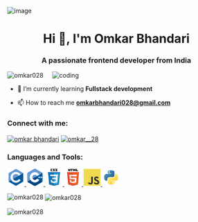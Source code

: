 ![image](https://github.com/omkar028/omkar028/assets/77525347/a94a93cc-5d0c-40d0-967f-ede7274d1814)

<h1 align="center">Hi 👋, I'm Omkar Bhandari</h1>
<h3 align="center">A passionate frontend developer from India</h3>
<img align="right" alt="coding" width="400" src="https://cdn.dribbble.com/users/1162077/screenshots/3848914/programmer.gif">

<p align="left"> <img src="https://komarev.com/ghpvc/?username=omkar028&label=Profile%20views&color=0e75b6&style=flat" alt="omkar028" /> </p>

- 🌱 I’m currently learning **Fullstack development**

- 📫 How to reach me **omkarbhandari028@gmail.com**



<h3 align="left">Connect with me:</h3>
<p align="left">
<a href="https://linkedin.com/in/omkar bhandari" target="blank"><img align="center" src="https://raw.githubusercontent.com/rahuldkjain/github-profile-readme-generator/master/src/images/icons/Social/linked-in-alt.svg" alt="omkar bhandari" height="30" width="40" /></a>
<a href="https://instagram.com/omkar__28" target="blank"><img align="center" src="https://raw.githubusercontent.com/rahuldkjain/github-profile-readme-generator/master/src/images/icons/Social/instagram.svg" alt="omkar__28" height="30" width="40" /></a>
</p>

<h3 align="left">Languages and Tools:</h3>
<p align="left"> <a href="https://www.cprogramming.com/" target="_blank" rel="noreferrer"> <img src="https://raw.githubusercontent.com/devicons/devicon/master/icons/c/c-original.svg" alt="c" width="40" height="40"/> </a> <a href="https://www.w3schools.com/cpp/" target="_blank" rel="noreferrer"> <img src="https://raw.githubusercontent.com/devicons/devicon/master/icons/cplusplus/cplusplus-original.svg" alt="cplusplus" width="40" height="40"/> </a> <a href="https://www.w3schools.com/css/" target="_blank" rel="noreferrer"> <img src="https://raw.githubusercontent.com/devicons/devicon/master/icons/css3/css3-original-wordmark.svg" alt="css3" width="40" height="40"/> </a> <a href="https://www.w3.org/html/" target="_blank" rel="noreferrer"> <img src="https://raw.githubusercontent.com/devicons/devicon/master/icons/html5/html5-original-wordmark.svg" alt="html5" width="40" height="40"/> </a> <a href="https://developer.mozilla.org/en-US/docs/Web/JavaScript" target="_blank" rel="noreferrer"> <img src="https://raw.githubusercontent.com/devicons/devicon/master/icons/javascript/javascript-original.svg" alt="javascript" width="40" height="40"/> </a> <a href="https://www.python.org" target="_blank" rel="noreferrer"> <img src="https://raw.githubusercontent.com/devicons/devicon/master/icons/python/python-original.svg" alt="python" width="40" height="40"/> </a> </p>

<p><img align="left" src="https://github-readme-stats.vercel.app/api/top-langs?username=omkar028&show_icons=true&locale=en&layout=compact" alt="omkar028" /></p>

<p>&nbsp;<img align="center" src="https://github-readme-stats.vercel.app/api?username=omkar028&show_icons=true&locale=en" alt="omkar028" /></p>

<p><img align="center" src="https://github-readme-streak-stats.herokuapp.com/?user=omkar028&" alt="omkar028" /></p>
